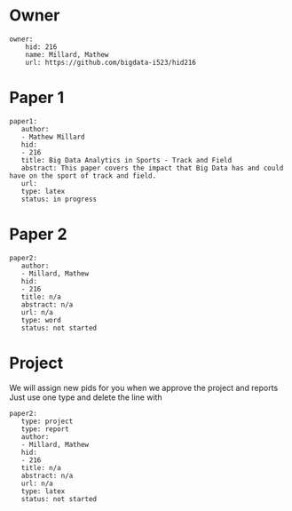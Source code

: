 # Owner

```
owner:
    hid: 216
    name: Millard, Mathew
    url: https://github.com/bigdata-i523/hid216
```

# Paper 1

```
paper1:
   author: 
   - Mathew Millard
   hid:
   - 216
   title: Big Data Analytics in Sports - Track and Field
   abstract: This paper covers the impact that Big Data has and could have on the sport of track and field.
   url: 
   type: latex
   status: in progress
```
   
# Paper 2

```
paper2:
   author: 
   - Millard, Mathew
   hid:
   - 216
   title: n/a
   abstract: n/a
   url: n/a
   type: word
   status: not started
```

# Project 

We will assign new pids for you when we approve the project and reports   
Just use one type and delete the line with 

```
paper2:
   type: project
   type: report
   author: 
   - Millard, Mathew
   hid:
   - 216
   title: n/a
   abstract: n/a
   url: n/a
   type: latex
   status: not started
```
   
